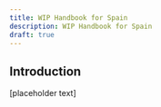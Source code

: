 ```yaml
---
title: WIP Handbook for Spain
description: WIP Handbook for Spain
draft: true
---
```


## Introduction

[placeholder text]

